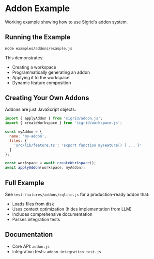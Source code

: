 # Addon Example

Working example showing how to use Sigrid's addon system.

## Running the Example

```bash
node examples/addons/example.js
```

This demonstrates:
- Creating a workspace
- Programmatically generating an addon
- Applying it to the workspace
- Dynamic feature composition

## Creating Your Own Addons

Addons are just JavaScript objects:

```javascript
import { applyAddon } from 'sigrid/addon.js';
import { createWorkspace } from 'sigrid/workspace.js';

const myAddon = {
  name: 'my-addon',
  files: {
    'src/lib/feature.ts': 'export function myFeature() { ... }'
  }
};

const workspace = await createWorkspace();
await applyAddon(workspace, myAddon);
```

## Full Example

See `test-fixtures/addons/sqlite.js` for a production-ready addon that:
- Loads files from disk
- Uses context optimization (hides implementation from LLM)
- Includes comprehensive documentation
- Passes integration tests

## Documentation

- Core API: `addon.js`
- Integration tests: `addon.integration.test.js`
